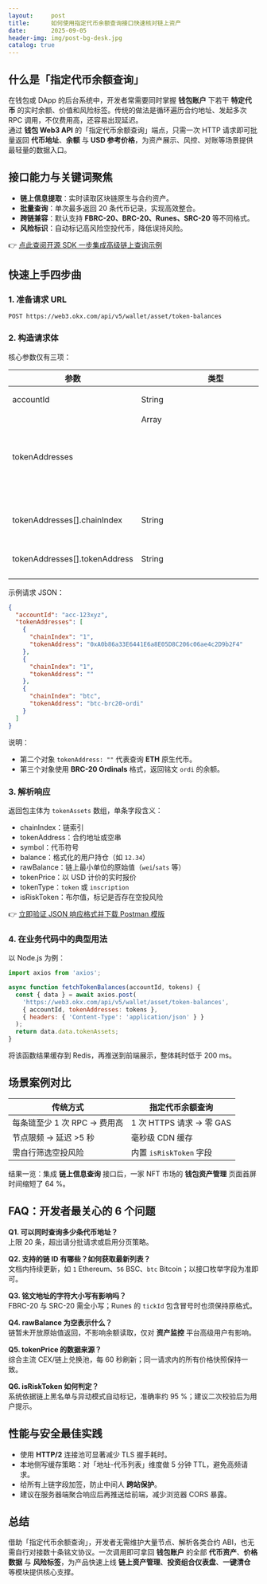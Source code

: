 ```yaml
---
layout:     post
title:      如何使用指定代币余额查询接口快速核对链上资产
date:       2025-09-05
header-img: img/post-bg-desk.jpg
catalog: true
---
```


## 什么是「指定代币余额查询」  
在钱包或 DApp 的后台系统中，开发者常需要同时掌握 **钱包账户** 下若干 **特定代币** 的实时余额、价值和风险标签。传统的做法是循环遍历合约地址、发起多次 RPC 调用，不仅费用高，还容易出现延迟。  
通过 **钱包 Web3 API** 的「指定代币余额查询」端点，只需一次 HTTP 请求即可批量返回 **代币地址**、**余额** 与 **USD 参考价格**，为资产展示、风控、对账等场景提供最轻量的数据入口。

## 接口能力与关键词聚焦  
- **链上信息提取**：实时读取区块链原生与合约资产。  
- **批量查询**：单次最多返回 20 条代币记录，实现高效整合。  
- **跨链兼容**：默认支持 **FBRC-20、BRC-20、Runes、SRC-20** 等不同格式。  
- **风险标识**：自动标记高风险空投代币，降低误持风险。  

👉 [点此查阅开源 SDK 一步集成高级链上查询示例](https://okxdog.com/)

## 快速上手四步曲  

### 1. 准备请求 URL  
```
POST https://web3.okx.com/api/v5/wallet/asset/token-balances
```

### 2. 构造请求体  
核心参数仅有三项：  

| 参数 | 类型 | 说明 |
|---|---|---|
| accountId | String | 账户唯一编号 |
| tokenAddresses | Array<Object> | 待查代币列表，长度 ≤ 20 |
| tokenAddresses[].chainIndex | String | 链 ID（如 `1` 代表 Ethereum） |
| tokenAddresses[].tokenAddress | String | 合约地址或格式化的铭文字符串 |

示例请求 JSON：  
```json
{
  "accountId": "acc-123xyz",
  "tokenAddresses": [
    {
      "chainIndex": "1",
      "tokenAddress": "0xA0b86a33E6441E6a8E05D8C206c06ae4c2D9b2F4"
    },
    {
      "chainIndex": "1",
      "tokenAddress": ""
    },
    {
      "chainIndex": "btc",
      "tokenAddress": "btc-brc20-ordi"
    }
  ]
}
```
说明：  
- 第二个对象 `tokenAddress: ""` 代表查询 **ETH** 原生代币。  
- 第三个对象使用 **BRC-20 Ordinals** 格式，返回铭文 `ordi` 的余额。

### 3. 解析响应  
返回包主体为 `tokenAssets` 数组，单条字段含义：  
- chainIndex：链索引  
- tokenAddress：合约地址或空串  
- symbol：代币符号  
- balance：格式化的用户持仓（如 `12.34`）  
- rawBalance：链上最小单位的原始值（`wei`/`sats` 等）  
- tokenPrice：以 USD 计价的实时报价  
- tokenType：`token` 或 `inscription`  
- isRiskToken：布尔值，标记是否存在空投风险  

👉 [立即验证 JSON 响应格式并下载 Postman 模版](https://okxdog.com/)

### 4. 在业务代码中的典型用法  
以 Node.js 为例：  
```javascript
import axios from 'axios';

async function fetchTokenBalances(accountId, tokens) {
  const { data } = await axios.post(
    'https://web3.okx.com/api/v5/wallet/asset/token-balances',
    { accountId, tokenAddresses: tokens },
    { headers: { 'Content-Type': 'application/json' } }
  );
  return data.data.tokenAssets;
}
```
将该函数结果缓存到 Redis，再推送到前端展示，整体耗时低于 200 ms。

## 场景案例对比  

| 传统方式 | 指定代币余额查询 |
|---|---|
| 每条链至少 1 次 RPC → 费用高 | 1 次 HTTPS 请求 → 零 GAS |
| 节点限频 → 延迟 >5 秒 | 毫秒级 CDN 缓存 |
| 需自行筛选空投风险 | 内置 `isRiskToken` 字段 |

结果一览：集成 **链上信息查询** 接口后，一家 NFT 市场的 **钱包资产管理** 页面首屏时间缩短了 64 %。

## FAQ：开发者最关心的 6 个问题  

**Q1. 可以同时查询多少条代币地址？**  
上限 20 条，超出请分批请求或启用分页策略。  

**Q2. 支持的链 ID 有哪些？如何获取最新列表？**  
文档内持续更新，如 `1` Ethereum、`56` BSC、`btc` Bitcoin；以接口枚举字段为准即可。  

**Q3. 铭文地址的字符大小写有影响吗？**  
FBRC-20 与 SRC-20 需全小写；Runes 的 `tickId` 包含冒号时也须保持原格式。  

**Q4. rawBalance 为空表示什么？**  
链暂未开放原始值返回，不影响余额读取，仅对 **资产监控** 平台高级用户有影响。  

**Q5. tokenPrice 的数据来源？**  
综合主流 CEX/链上兑换池，每 60 秒刷新；同一请求内的所有价格快照保持一致。  

**Q6. isRiskToken 如何判定？**  
系统依据链上黑名单与异动模式自动标记，准确率约 95 %；建议二次校验后为用户提示。

## 性能与安全最佳实践  

- 使用 **HTTP/2** 连接池可显著减少 TLS 握手耗时。  
- 本地侧写缓存策略：对「地址-代币列表」维度做 5 分钟 TTL，避免高频请求。  
- 给所有上链字段加签，防止中间人 **跨站保护**。  
- 建议在服务器端聚合响应后再推送给前端，减少浏览器 CORS 暴露。  

## 总结  

借助「指定代币余额查询」，开发者无需维护大量节点、解析各类合约 ABI，也无需自行对接数十条铭文协议。一次调用即可拿回 **钱包账户** 的全部 **代币资产**、**价格数据** 与 **风险标签**，为产品快速上线 **链上资产管理**、**投资组合仪表盘**、**一键清仓** 等模块提供核心支撑。